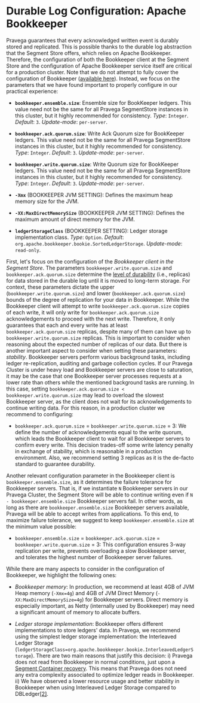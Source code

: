 <!--
Copyright (c) Dell Inc., or its subsidiaries. All Rights Reserved.

Licensed under the Apache License, Version 2.0 (the "License");
you may not use this file except in compliance with the License.
You may obtain a copy of the License at

    http://www.apache.org/licenses/LICENSE-2.0
-->
# Durable Log Configuration: Apache Bookkeeper

Pravega guarantees that every acknowledged written event is durably stored and replicated. This is possible 
thanks to the durable log abstraction that the Segment Store offers, which relies on Apache Bookkeeper.
Therefore, the configuration of both the Bookkeeper client at the Segment Store and the configuration of 
Apache Bookkeeper service itself are critical for a production cluster. Note that we do not attempt to fully cover 
the configuration of Bookkeeper ([available here](https://bookkeeper.apache.org/docs/latest/reference/config/)). Instead, 
we focus on the parameters that we have found important to properly configure in our practical experience:

- **`bookkeeper.ensemble.size`**: Ensemble size for BookKeeper ledgers. This value need not be the same for all 
Pravega SegmentStore instances in this cluster, but it highly recommended for consistency. 
_Type_: `Integer`. _Default_: `3`. _Update-mode_: `per-server`.

- **`bookkeeper.ack.quorum.size`**: Write Ack Quorum size for BookKeeper ledgers. This value need not be the same 
for all Pravega SegmentStore instances in this cluster, but it highly recommended for consistency.
_Type_: `Integer`. _Default_: `3`. _Update-mode_: `per-server`.

- **`bookkeeper.write.quorum.size`**: Write Quorum size for BookKeeper ledgers. This value need not be the same for all 
Pravega SegmentStore instances in this cluster, but it highly recommended for consistency.
_Type_: `Integer`. _Default_: `3`. _Update-mode_: `per-server`.

- **`-Xmx`** (BOOKKEEPER JVM SETTING): Defines the maximum heap memory size for the JVM. 

- **`-XX:MaxDirectMemorySize`** (BOOKKEEPER JVM SETTING): Defines the maximum amount of direct memory for the JVM.

- **`ledgerStorageClass`** (BOOKKEEPER SETTING): Ledger storage implementation class.
_Type_: `Option`. _Default_: `org.apache.bookkeeper.bookie.SortedLedgerStorage`. _Update-mode_: `read-only`.

First, let's focus on the configuration of the _Bookkeeper client in the Segment Store_. The parameters
`bookkeeper.write.quorum.size` and `bookkeeper.ack.quorum.size` determine the 
[level of durability](https://bookkeeper.apache.org/docs/latest/development/protocol/) (i.e., replicas) 
for data stored in the durable log until it is moved to long-term storage. For context, these parameters dictate
the upper (`bookkeeper.write.quorum.size`) and lower (`bookkeeper.ack.quorum.size`) bounds of the degree of replication
for your data in Bookkeeper. While the Bookkeeper client will attempt to write `bookkeeper.ack.quorum.size` copies
of each write, it will only write for `bookkeeper.ack.quorum.size` acknowledgements to proceed with the next write.
Therefore, it only guarantees that each and every write has at least `bookkeeper.ack.quorum.size` replicas, despite
many of them can have up to `bookkeeper.write.quorum.size` replicas. This is important to consider when reasoning 
about the expected number of replicas of our data. But there is another important aspect to consider when setting
these parameters: _stability_. Bookkeeper servers perform various background tasks, including ledger re-replication,
auditing and garbage collection cycles. If our Pravega Cluster is under heavy load and Bookkeeper servers are close
to saturation, it may be the case that one Bookkeeper server processes requests at a lower rate than others while
the mentioned background tasks are running. In this case, setting `bookkeeper.ack.quorum.size < bookkeeper.write.quorum.size` 
may lead to overload the slowest Bookkeeper server, as the client does not wait for its acknowledgements to continue writing data.
For this reason, in a production cluster we recommend to configuring:

- `bookkeeper.ack.quorum.size` = `bookkeeper.write.quorum.size` = 3: We define the number of acknowledgements equal
to the write quorum, which leads the Bookkeeper client to wait for all Bookkeeper servers to confirm every write.
This decision trades-off some write latency penalty in exchange of stability, which is reasonable in a production
environment. Also, we recommend setting 3 replicas as it is the de-facto standard to guarantee durability.

Another relevant configuration parameter in the Bookkeeper client is `bookkeeper.ensemble.size`, as it
determines the failure tolerance for Bookkeeper servers. That is, if we instantiate `N` Bookkeeper servers in
our Pravega Cluster, the Segment Store will be able to continue writing even if `N - bookkeeper.ensemble.size`
Bookkeeper servers fail. In other words, as long as there are `bookkeeper.ensemble.size` Bookkeeper servers
available, Pravega will be able to accept writes from applications. To this end, to maximize failure tolerance,
we suggest to keep `bookkeeper.ensemble.size` at the minimum value possible:

- `bookkeeper.ensemble.size` = `bookkeeper.ack.quorum.size` = `bookkeeper.write.quorum.size` = 3: This configuration
ensures 3-way replication per write, prevents overloading a slow Bookkeeper server, and tolerates the highest
number of Bookkeeper server failures.

While there are many aspects to consider in the configuration of Bookkeeper, we highlight the following ones:

- _Bookkeeper memory_: In production, we recommend at least 4GB of JVM Heap memory (`-Xmx=4g`) and 4GB of JVM Direct
Memory (`-XX:MaxDirectMemorySize=4g`) for Bookkeeper servers. Direct memory is especially important, as Netty 
(internally used by Bookkeeper) may need a significant amount of memory to allocate buffers.

- _Ledger storage implementation_: Bookkeeper offers different implementations to store ledgers' data. In Pravega,
we recommend using the simplest ledger storage implementation: the Interleaved Ledger Storage
(`ledgerStorageClass=org.apache.bookkeeper.bookie.InterleavedLedgerStorage`). There are two main reasons that
justify this decision: i) Pravega does not read from Bookkeeper in normal conditions, just upon a [Segment
Container recovery](http://pravega.io/docs/latest/segment-store-service/#container-startup-normalrecovery). 
This means that Pravega does not need any extra complexity associated to optimize ledger
reads in Bookkeeper. ii) We have observed a lower resource usage and better stability in Bookkeeper when 
using Interleaved Ledger Storage compared to 
DBLedger[[2]](https://blog.pravega.io/2021/03/10/when-speed-meets-parallelism-pravega-performance-under-parallel-streaming-workloads/).

